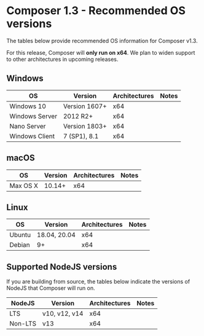 # Composer 1.3 - Recommended OS versions

The tables below provide recommended OS information for Composer v1.3.

For this release, Composer will **only run on x64**. We plan to widen support to other architectures in upcoming releases.

## Windows

OS                | Version            | Architectures | Notes
------------------|--------------------|---------------|--------
Windows 10        | Version 1607+      | x64           |
Windows Server    | 2012 R2+           | x64           |
Nano Server       | Version 1803+      | x64           |
Windows Client    | 7 (SP1), 8.1       | x64           |


## macOS

OS                | Version            | Architectures | Notes
------------------|--------------------|---------------|--------
Max OS X          | 10.14+             | x64           |


## Linux

OS                | Version            | Architectures | Notes
------------------|--------------------|---------------|--------
Ubuntu            | 18.04, 20.04       | x64           |
Debian            | 9+                 | x64           |


## Supported NodeJS versions

If you are building from source, the tables below indicate the versions of NodeJS that Composer will run on.

NodeJS  |         Version            | Architectures | Notes
--------|----------------------------|---------------|---------
LTS     | v10, v12, v14              | x64           |
Non-LTS | v13                        | x64           |

